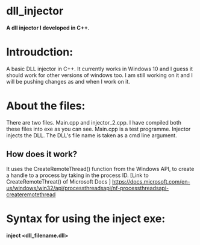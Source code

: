 # dll_injector
**A dll injector I developed in C++.**
# Introudction:
A basic DLL injector in C++. It currently works in Windows 10 and I guess it should work for other versions of windows too.
I am still working on it and I will be pushing changes as and when I work on it.

# About the files:
There are two files. Main.cpp and injector_2.cpp. I have compiled both these files into exe as you can see. 
Main.cpp is a test programme. Injector injects the DLL. The DLL's file name is taken as a cmd line argument.

## How does it work?
It uses the CreateRemoteThread() function from the Windows API, to create a handle to a process by taking in the process ID. 
[Link to CreateRemoteThreat() of Microsoft Docs ] https://docs.microsoft.com/en-us/windows/win32/api/processthreadsapi/nf-processthreadsapi-createremotethread
# Syntax for using the inject exe:

**inject <dll_filename.dll>**
